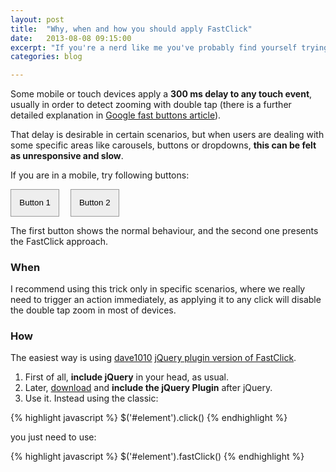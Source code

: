 ```yaml
---
layout: post
title:  "Why, when and how you should apply FastClick"
date:   2013-08-08 09:15:00
excerpt: "If you're a nerd like me you've probably find yourself trying to view the source code of a website from"
categories: blog

---
```


Some mobile or touch devices apply a **300 ms delay to any touch event**, usually in order to detect zooming with double tap (there is a further detailed explanation in [Google fast buttons article](http://bit.ly/1eAtuJo)). 

That delay is desirable in certain scenarios, but when users are dealing with some specific areas like carousels, buttons or dropdowns, **this can be felt as unresponsive and slow**.

If you are in a mobile, try following buttons:

<p><button class='slowclick' style='margin-right: 1em'>Button 1</button>
<button class='fastclick'>Button 2</button></p>

The first button shows the normal behaviour, and the second one presents the FastClick approach.


<script type="text/javascript" src="/resources/fastclick_example.js" >&nbsp;</script>

<style>
.active { background: #FF9999 !important }
.fastclick, .slowclick { padding: 1em; background: #EEE; border: 1px solid #999 }
</style>

### When

I recommend using this trick only in specific scenarios, where we really need to trigger an action immediately, as applying it to any click will disable the double tap zoom in most of devices.

### How

The easiest way is using [dave1010](http://bit.ly/15YIIG0) [jQuery plugin version of FastClick](http://bit.ly/15YIC1i).

1. First of all, **include jQuery** in your head, as usual.
2. Later, [download](http://bit.ly/15YJinb) and **include the jQuery Plugin** after jQuery.
3. Use it. Instead using the classic:

{% highlight javascript %}
  $('#element').click()
{% endhighlight %}
 
you just need to use:

{% highlight javascript %}
  $('#element').fastClick()
{% endhighlight %}